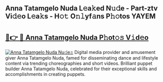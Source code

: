 ## Anna Tatamgelo Nuda L𝚎a𝚔ed N𝚞𝚍e - Part-ztv Vi𝚍𝚎o L𝚎a𝚔s - H𝚘𝚝 O𝚗𝚕yf𝚊ns P𝚑𝚘tos YAYEM

# <h2><a href="http://kf8ade.oniu.top/?m=Anna+Tatamgelo+Nuda">🔗👉 🔴 Anna Tatamgelo Nuda P𝚑ot𝚘𝚜 V𝚒d𝚎o</a></h2>

[![Anna Tatamgelo Nuda Nu𝚍e𝚜](https://i.imgur.com/0qMVB7G.gif)](http://kf8ade.oniu.top/?m=Anna+Tatamgelo+Nuda)
Digital media provider and amusement giver Anna Tatamgelo Nuda, famed for disseminating dance and lifestyle content via trending choreographies and short videos. Brilliant puppet builder Anna Tatamgelo Nuda, celebrated for their exceptional skills and accomplishments in creating puppets.  
